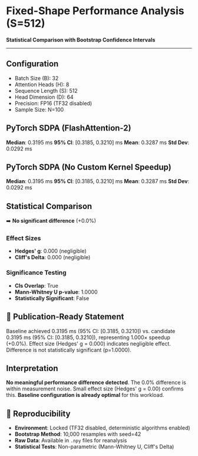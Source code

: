 # Fixed-Shape Performance Analysis (S=512)

**Statistical Comparison with Bootstrap Confidence Intervals**

---

## Configuration

- Batch Size (B): 32
- Attention Heads (H): 8
- Sequence Length (S): 512
- Head Dimension (D): 64
- Precision: FP16 (TF32 disabled)
- Sample Size: N=100

## PyTorch SDPA (FlashAttention-2)

**Median**: 0.3195 ms
**95% CI**: [0.3185, 0.3210] ms
**Mean**: 0.3287 ms
**Std Dev**: 0.0292 ms

## PyTorch SDPA (No Custom Kernel Speedup)

**Median**: 0.3195 ms
**95% CI**: [0.3185, 0.3210] ms
**Mean**: 0.3287 ms
**Std Dev**: 0.0292 ms

## Statistical Comparison

➡️ **No significant difference** (+0.0%)

### Effect Sizes
- **Hedges' g**: 0.000 (negligible)
- **Cliff's Delta**: 0.000 (negligible)

### Significance Testing
- **CIs Overlap**: True
- **Mann-Whitney U p-value**: 1.0000
- **Statistically Significant**: False

## 📝 Publication-Ready Statement

Baseline achieved 0.3195 ms (95% CI: [0.3185, 0.3210]) vs. candidate 0.3195 ms (95% CI: [0.3185, 0.3210]), representing 1.000× speedup (+0.0%). Effect size (Hedges' g = 0.000) indicates negligible effect. Difference is not statistically significant (p=1.0000).

## Interpretation

**No meaningful performance difference detected**. 
The 0.0% difference is within measurement noise. 
Small effect size (Hedges' g = 0.00) confirms this. 
**Baseline configuration is already optimal** for this workload.

## 🔬 Reproducibility

- **Environment**: Locked (TF32 disabled, deterministic algorithms enabled)
- **Bootstrap Method**: 10,000 resamples with seed=42
- **Raw Data**: Available in `.npy` files for reanalysis
- **Statistical Tests**: Non-parametric (Mann-Whitney U, Cliff's Delta)
